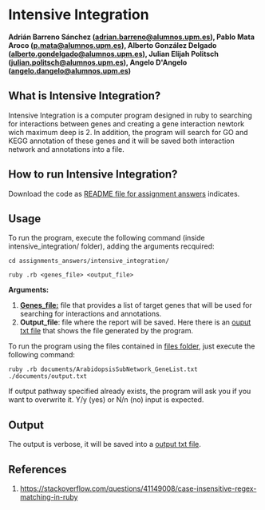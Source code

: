 # Intensive Integration
**Adrián Barreno Sánchez (adrian.barreno@alumnos.upm.es), Pablo Mata Aroco (p.mata@alumnos.upm.es), Alberto González Delgado (alberto.gondelgado@alumnos.upm.es), Julian Elijah Politsch (julian.politsch@alumnos.upm.es), Angelo D'Angelo (angelo.dangelo@alumnos.upm.es)**


## What is Intensive Integration?

Intensive Integration is a computer program designed in ruby to searching for interactions between genes and creating a gene interaction newtork wich maximum deep is 2. In addition, the program will search for GO and KEGG annotation of these genes and it will be saved both interaction network and annotations into a file.

## How to run Intensive Integration?
Download the code as [README file for assignment answers](../README.md) indicates. 

## Usage

To run the program, execute the following command (inside intensive_integration/ folder), adding the arguments recquired:

```
cd assignments_answers/intensive_integration/
```
```
ruby .rb <genes_file> <output_file> 
```
**Arguments:**
1. **[Genes_file:](documents/ArabidopsisSubNetwork_GeneList.txt)** file that provides a list of target genes that will be used for searching for interactions and annotations.
2. **Output_file**: file where the report will be saved. Here there is an  [ouput txt file](documents/) that shows the file generated by the program.

To run the program using the files contained in [files folder](documents/), just execute the following command:
```
ruby .rb documents/ArabidopsisSubNetwork_GeneList.txt ./documents/output.txt
```
If output pathway specified already exists, the program will ask you if you want to overwrite it. Y/y (yes) or N/n (no) input is expected.



## Output
The output is verbose, it will be saved into a [output txt file](documents/). 

## References

1. https://stackoverflow.com/questions/41149008/case-insensitive-regex-matching-in-ruby
